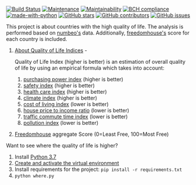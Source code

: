 [![Build Status](https://travis-ci.org/serhii73/place2live.svg?branch=master)](https://travis-ci.org/serhii73/place2live)
[![Maintenance](https://img.shields.io/badge/Maintained%3F-yes-green.svg)](https://GitHub.com/serhii73/place2live/graphs/commit-activity)
[![Maintainability](https://api.codeclimate.com/v1/badges/18c3e844245a2585f912/maintainability)](https://codeclimate.com/github/serhii73/place2live/maintainability)
[![BCH compliance](https://bettercodehub.com/edge/badge/serhii73/place2live?branch=master)](https://bettercodehub.com/)
[![made-with-python](https://img.shields.io/badge/Made%20with-Python-1f425f.svg)](https://www.python.org/)
[![GitHub stars](https://img.shields.io/github/stars/serhii73/place2live.svg?style=social&label=Star&maxAge=2592000)](https://GitHub.com/serhii73/place2live/stargazers/)
[![GitHub contributors](https://img.shields.io/github/contributors/serhii73/place2live.svg)](https://GitHub.com/serhii73/place2live/graphs/contributors/)
[![GitHub issues](https://img.shields.io/github/issues/serhii73/place2live.svg)](https://GitHub.com/serhii73/place2live/issues/)

This project is about countries with the high quality of life.
The analysis is performed based on [numbeo's](https://www.numbeo.com) data.
Additionally, [freedomhouse's](https://freedomhouse.org) score for each country is included.

1. [About Quality of Life Indices](https://www.numbeo.com/quality-of-life/indices_explained.jsp) -

    Quality of Life Index (higher is better) is an estimation of overall quality of life by using an empirical formula which takes into account:
    1. [purchasing power index](https://www.numbeo.com/cost-of-living/cpi_explained.jsp) (higher is better)
    2. [safety index](https://www.numbeo.com/crime/indices_explained.jsp) (higher is better)
    3. [health care index](https://www.numbeo.com/health-care/indices_explained.jsp) (higher is better)
    4. [climate index](https://www.numbeo.com/climate/indices_explained.jsp) (higher is better)
    5. [cost of living index](https://www.numbeo.com/cost-of-living/cpi_explained.jsp) (lower is better)
    6. [house price to income ratio](https://www.numbeo.com/property-investment/indicators_explained.jsp) (lower is better)
    7. [traffic commute time index](https://www.numbeo.com/traffic/indices_explained.jsp) (lower is better)
    8. [pollution index](https://www.numbeo.com/pollution/indices_explained.jsp) (lower is better)

2. [Freedomhouse](https://freedomhouse.org) aggregate Score (0=Least Free, 100=Most Free)

Want to see where the quality of life is higher?

1. Install [Python 3.7](https://www.python.org/)
2. [Create and activate the virtual environment](https://docs.python.org/3.7/library/venv.html)
3. Install requirements for the project: `pip install -r requirements.txt`
4. `python where.py`
